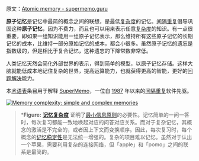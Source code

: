 原文：[Atomic memory - supermemo.guru](https://supermemo.guru/wiki/Atomic_memory)

**原子记忆**是记忆中最简的概念之间的联想，是最低[复杂度](https://supermemo.guru/wiki/Complexity)的记忆。[间隔重复](https://supermemo.guru/wiki/Spaced_repetition)倡导巩固这种**原子记忆**，因为不费力，而且也可以用来表示任意[复杂度](https://supermemo.guru/wiki/Complexity)的知识。有一点很重要，即如果一组知识能用一组原子记忆表示，那么维持所有这些原子记忆的长期记忆的成本，比维持一部分原始记忆的成本，都会小很多。虽然原子记忆的遗忘是指数级的，但是相比于复合记忆，这种遗忘的下降常数非常低。

人类记忆天然会简化外部世界的表示，得到简单的模型，以原子记忆存储。这样大脑就能低成本地记住复杂的世界，提高运算能力，也就获得更高的智能，更好的[问题解决](https://supermemo.guru/wiki/Problem_solving)能力。

本[术语表](https://supermemo.guru/wiki/Glossary)条目用于解释 [SuperMemo](https://supermemo.guru/wiki/SuperMemo_Guru)，一位自 [1987](https://supermemo.guru/wiki/History_of_spaced_repetition_(print)) 年以来的[间隔重复](https://supermemo.guru/wiki/Spaced_repetition)软件先驱。

[![Memory complexity: simple and complex memories](https://supermemo.guru/images/thumb/f/f5/Memory_complexity.png/450px-Memory_complexity.png)](https://supermemo.guru/wiki/File:Memory_complexity.png)

> ***Figure:** **[记忆复杂度](https://supermemo.guru/wiki/Memory_complexity)** 证明了[最小信息原则](https://supermemo.guru/wiki/Minimum_information_principle)的必要性。记忆简单的一问一答时，每次复习都能一致地唤起对应的问答对应关系。而对于复杂记忆，其概念的激活是不完全的，或者因上下文而变换顺序。因此，每次复习时，每个概念的[记忆稳定性](https://supermemo.guru/wiki/Memory_stability)是无法统一增强的。复杂的项目难以记忆。虽然对于认出一个苹果，需要利用复杂的连接网络，但「apple」和「pomo」之间的联系是最简的。